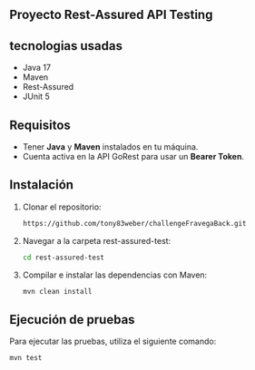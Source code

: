 ## Proyecto Rest-Assured API Testing

## tecnologias usadas
- Java 17
- Maven
- Rest-Assured
- JUnit 5

## Requisitos
- Tener **Java** y **Maven** instalados en tu máquina.
- Cuenta activa en la API GoRest para usar un **Bearer Token**.

## Instalación
1. Clonar el repositorio:
    ```bash
    https://github.com/tony83weber/challengeFravegaBack.git

2. Navegar a la carpeta rest-assured-test:
    ```bash
    cd rest-assured-test

3. Compilar e instalar las dependencias con Maven:
    ```bash
    mvn clean install

## Ejecución de pruebas
Para ejecutar las pruebas, utiliza el siguiente comando:
    
    mvn test

